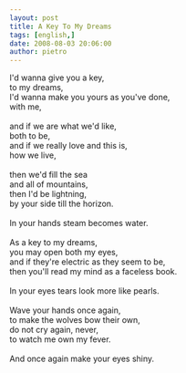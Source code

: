```yaml
---
layout: post
title: A Key To My Dreams
tags: [english,]
date: 2008-08-03 20:06:00
author: pietro
---
```

I'd wanna give you a key,<br/>to my dreams,<br/>I'd wanna make you yours as you've done,<br/>with me,<br/><br/>and if we are what we'd like,<br/>both to be,<br/>and if we really love and this is,<br/>how we live,<br/><br/>then we'd fill the sea<br/>and all of mountains,<br/>then I'd be lightning,<br/>by your side till the horizon.<br/><br/>In your hands steam becomes water.<br/><br/>As a key to my dreams,<br/>you may open both my eyes,<br/>and if they're electric as they seem to be,<br/>then you'll read my mind as a faceless book.<br/><br/>In your eyes tears look more like pearls.<br/><br/>Wave your hands once again,<br/>to make the wolves bow their own,<br/>do not cry again, never,<br/>to watch me own my fever.<br/><br/>And once again make your eyes shiny.
